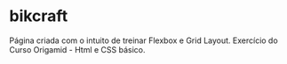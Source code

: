 # bikcraft
 Página criada com o intuito de treinar Flexbox e Grid Layout. 
 Exercício do Curso Origamid - Html e CSS básico.
